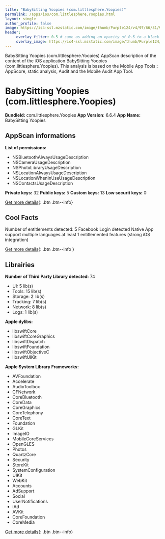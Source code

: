 ```yaml
---
title: "BabySitting Yoopies (com.littlesphere.Yoopies)"
permalink: /apps/ios/com.littlesphere.Yoopies.html
layout: single
author_profile: false
image: https://is4-ssl.mzstatic.com/image/thumb/Purple124/v4/97/66/31/97663145-bc65-663b-ad62-1abe4f305500/AppIcon-Prod-0-0-1x_U007emarketing-0-0-0-10-0-0-sRGB-0-0-0-GLES2_U002c0-512MB-85-220-0-0.png/512x512bb.jpg
header: 
     overlay_filter: 0.5 # same as adding an opacity of 0.5 to a black background
     overlay_image: https://is4-ssl.mzstatic.com/image/thumb/Purple124/v4/97/66/31/97663145-bc65-663b-ad62-1abe4f305500/AppIcon-Prod-0-0-1x_U007emarketing-0-0-0-10-0-0-sRGB-0-0-0-GLES2_U002c0-512MB-85-220-0-0.png/512x512bb.jpg
---
```

BabySitting Yoopies (com.littlesphere.Yoopies) AppScan description of the content of the iOS application BabySitting Yoopies (com.littlesphere.Yoopies). This analysis is based on the Mobile App Tools : AppScore, static analysis, Audit and the Mobile Audit App Tool.

# BabySitting Yoopies (com.littlesphere.Yoopies)

**BundleId:** com.littlesphere.Yoopies
**App Version:** 6.6.4
**App Name:** BabySitting Yoopies


## AppScan informations 

**List of permissions:** 
- NSBluetoothAlwaysUsageDescription
- NSCameraUsageDescription
- NSPhotoLibraryUsageDescription
- NSLocationAlwaysUsageDescription
- NSLocationWhenInUseUsageDescription
- NSContactsUsageDescription
  
  
**Private keys:** 32
**Public keys:** 5
**Custom keys:** 13
**Low securit keys:** 0
  
[Get more details](/pricing.html){: .btn .btn--info}

## Cool Facts

Number of entitlements detected: 5
Facebook Login detected
Native App
support multiple languages
at least 1 entitlemented features (strong iOS integration)
  
[Get more details](/pricing.html){: .btn .btn--info }

## Librairies 
**Number of Third Party Library detected:** 74
- UI: 5 lib(s)
- Tools: 15 lib(s)
- Storage: 2 lib(s)
- Tracking: 7 lib(s)
- Network: 8 lib(s)
- Logs: 1 lib(s)


**Apple dylibs:**
- libswiftCore
- libswiftCoreGraphics
- libswiftDispatch
- libswiftFoundation
- libswiftObjectiveC
- libswiftUIKit


**Apple System Library Frameworks:**
- AVFoundation
- Accelerate
- AudioToolbox
- CFNetwork
- CoreBluetooth
- CoreData
- CoreGraphics
- CoreTelephony
- CoreText
- Foundation
- GLKit
- ImageIO
- MobileCoreServices
- OpenGLES
- Photos
- QuartzCore
- Security
- StoreKit
- SystemConfiguration
- UIKit
- WebKit
- Accounts
- AdSupport
- Social
- UserNotifications
- iAd
- AVKit
- CoreFoundation
- CoreMedia


  
[Get more details](/pricing.html){: .btn .btn--info}

